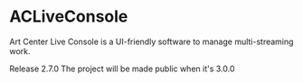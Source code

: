 # ACLiveConsole
Art Center Live Console is a UI-friendly software to manage multi-streaming work.

Release 2.7.0
The project will be made public when it's 3.0.0
